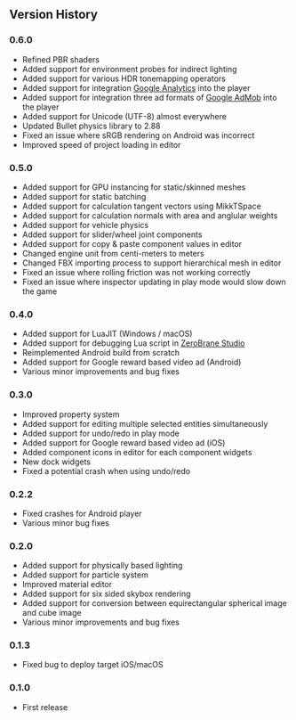 Version History
---------------

### 0.6.0
- Refined PBR shaders
- Added support for environment probes for indirect lighting
- Added support for various HDR tonemapping operators
- Added support for integration [Google Analytics](https://analytics.google.com/) into the player
- Added support for integration three ad formats of [Google AdMob](https://www.google.com/admob/) into the player
- Added support for Unicode (UTF-8) almost everywhere
- Updated Bullet physics library to 2.88
- Fixed an issue where sRGB rendering on Android was incorrect
- Improved speed of project loading in editor

### 0.5.0
- Added support for GPU instancing for static/skinned meshes
- Added support for static batching
- Added support for calculation tangent vectors using MikkTSpace
- Added support for calculation normals with area and anglular weights
- Added support for vehicle physics
- Added support for slider/wheel joint components
- Added support for copy & paste component values in editor
- Changed engine unit from centi-meters to meters
- Changed FBX importing process to support hierarchical mesh in editor
- Fixed an issue where rolling friction was not working correctly
- Fixed an issue where inspector updating in play mode would slow down the game 

### 0.4.0
- Added support for LuaJIT (Windows / macOS)
- Added support for debugging Lua script in [ZeroBrane Studio](https://studio.zerobrane.com/)
- Reimplemented Android build from scratch
- Added support for Google reward based video ad (Android)
- Various minor improvements and bug fixes

### 0.3.0
- Improved property system
- Added support for editing multiple selected entities simultaneously
- Added support for undo/redo in play mode
- Added support for Google reward based video ad (iOS)
- Added component icons in editor for each component widgets
- New dock widgets
- Fixed a potential crash when using undo/redo

### 0.2.2
- Fixed crashes for Android player
- Various minor bug fixes

### 0.2.0
- Added support for physically based lighting
- Added support for particle system
- Improved material editor
- Added support for six sided skybox rendering
- Added support for conversion between equirectangular spherical image and cube image
- Various minor improvements and bug fixes

### 0.1.3
- Fixed bug to deploy target iOS/macOS

### 0.1.0
- First release